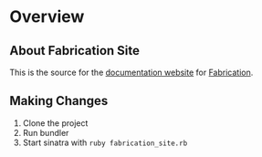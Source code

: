 # Overview

## About Fabrication Site

This is the source for the [documentation website](http://fabricationgem.org/) for [Fabrication](https://github.com/paulelliott/fabrication).

## Making Changes

1. Clone the project
2. Run bundler
3. Start sinatra with `ruby fabrication_site.rb`